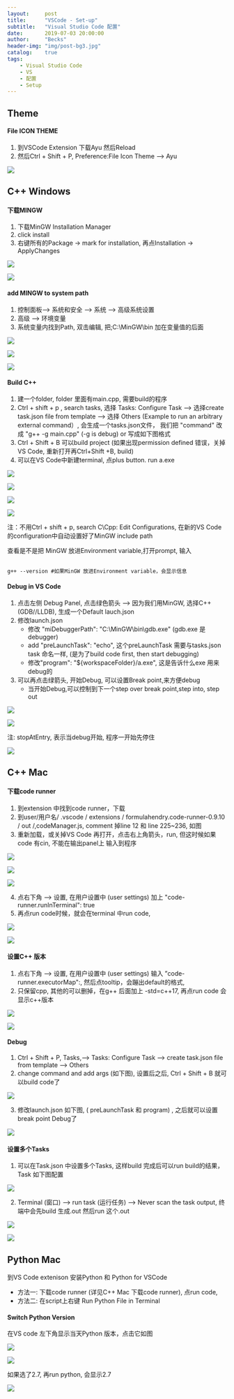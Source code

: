 ```yaml
---
layout:     post
title:      "VSCode - Set-up"
subtitle:   "Visual Studio Code 配置"
date:       2019-07-03 20:00:00
author:     "Becks"
header-img: "img/post-bg3.jpg"
catalog:    true
tags:
    - Visual Studio Code
    - VS
    - 配置
    - Setup
---
```


## Theme

#### File ICON THEME

1. 到VSCode Extension 下载Ayu 然后Reload
2. 然后Ctrl + Shift + P, Preference:File Icon Theme --> Ayu


![](/img/post/VSCode/File_Icon_Theme.png)


## C++ Windows

#### 下载MINGW

1. 下载MinGW Installation Manager
2. click install
3. 右键所有的Package -> mark for installation, 再点Installation ->  ApplyChanges

![](/img/post/VSCode/MinGW1.png)

![](/img/post/VSCode/MinGW2.png)


#### add MINGW to system path

1. 控制面板--> 系统和安全 --> 系统  --> 高级系统设置
2. 高级 --> 环境变量
3. 系统变量内找到Path, 双击编辑, 把;C:\MinGW\bin 加在变量值的后面

![](/img/post/VSCode/MinGW3.png)

![](/img/post/VSCode/MinGW4.png)

![](/img/post/VSCode/MinGW5.png)

#### Build C++

1. 建一个folder, folder 里面有main.cpp,  需要build的程序
2. Ctrl + shift + p , search tasks, 选择 Tasks: Configure Task -->  选择create task.json file from template --> 选择 Others (Example to run an arbitrary external command）, 会生成一个tasks.json文件， 我们把 "command" 改成 "g++ -g main.cpp"   (-g is debug) or 写成如下图格式
3. Ctrl + Shift + B 可以build project (如果出现permission defined 错误，关掉VS Code, 重新打开再Ctrl+Shift +B, build)
4. 可以在VS Code中新建terminal, 点plus button. run  a.exe

![](/img/post/VSCode/task0.png)

![](/img/post/VSCode/task1.png)

![](/img/post/VSCode/task2.png)

![](/img/post/VSCode/task3.png)

注：不用Ctrl + shift + p, search C\Cpp: Edit Configurations, 在新的VS Code的configuration中自动设置好了MinGW include path



查看是不是把 MinGW 放进Environment variable,打开prompt, 输入 

```shell

g++ --version #如果MinGW 放进Environment variable，会显示信息

```

#### Debug in VS Code

1. 点击左侧 Debug Panel, 点击绿色箭头 --> 因为我们用MinGW, 选择C++ (GDB//LLDB), 生成一个Default lauch.json 
2. 修改launch.json
	- 修改 "miDebuggerPath": "C:\\MinGW\\bin\\gdb.exe"  (gdb.exe 是debugger)
	- add "preLaunchTask": "echo",  这个preLaunchTask 需要与tasks.json task 命名一样, (是为了build code first, then start debugging)
	- 修改"program": "${workspaceFolder}/a.exe", 这是告诉什么exe 用来debug的
3. 可以再点击绿箭头, 开始Debug, 可以设置Break point,来方便debug
	- 当开始Debug,可以控制到下一个step over break point,step into, step out

![](/img/post/VSCode/win_Debug1.png)

![](/img/post/VSCode/win_Debug2.png)

注: stopAtEntry, 表示当debug开始, 程序一开始先停住

![](/img/post/VSCode/win_Debug3.png)



## C++ Mac

#### 下载code runner

1. 到extension 中找到code runner，下载
2. 到user/用户名/⁨ .vscode⁩ / ⁨extensions⁩ / ⁨formulahendry.code-runner-0.9.10⁩ / out⁩ /,codeManager.js, comment 掉line 12 和 line 225~236, 如图
3. 重新加载，或关掉VS Code 再打开，点击右上角箭头，run, 但这时候如果code 有cin, 不能在输出panel上 输入到程序


![](/img/post/VSCode/coderunner1.png)

![](/img/post/VSCode/coderunner2.png)

![](/img/post/VSCode/coderunner3.png)

4. 点右下角 -->  设置, 在用户设置中 (user settings) 加上 "code-runner.runInTerminal": true
5. 再点run code时候，就会在terminal 中run code, 

![](/img/post/VSCode/coderunner4.png)

![](/img/post/VSCode/coderunner5.png)


#### 设置C++ 版本

1. 点右下角 -->  设置, 在用户设置中 (user settings) 输入 ”code-runner.executorMap":, 然后点tooltip，会蹦出default的格式,
2. 只保留cpp, 其他的可以删掉，在g++ 后面加上 -std=c++17, 再点run code 会显示c++版本

![](/img/post/VSCode/version1.png)

![](/img/post/VSCode/version2.png)


#### Debug

1. Ctrl + Shift + P, Tasks,--> Tasks: Configure Task --> create task.json file from template -->  Others
2. change command and add args (如下图), 设置后之后, Ctrl + Shift + B 就可以build code了


![](/img/post/VSCode/mac_Debug1.png)

3. 修改launch.json 如下图, ( preLaunchTask 和 program) , 之后就可以设置break point Debug了

![](/img/post/VSCode/mac_Debug2.png)

#### 设置多个Tasks

1. 可以在Task.json 中设置多个Tasks, 这样build 完成后可以run build的结果，Task 如下图配置

![](/img/post/VSCode/mac_task1.png)

2. Terminal (窗口) --> run task (运行任务) --> Never scan the task output, 终端中会先build 生成.out 然后run 这个.out

![](/img/post/VSCode/mac_task2.png)

![](/img/post/VSCode/mac_task3.png)


## Python Mac

到VS Code extenison 安装Python 和 Python for VSCode

- 方法一:  下载code runner (详见C++ Mac 下载code runner), 点run code,
- 方法二:  在script上右键 Run Python File in Terminal 

#### Switch Python Version 

在VS code 左下角显示当天Python 版本，点击它如图

![](/img/post/VSCode/python_version.png)

![](/img/post/VSCode/python_version2.png)

如果选了2.7, 再run python, 会显示2.7 

![](/img/post/VSCode/python_version3.png)